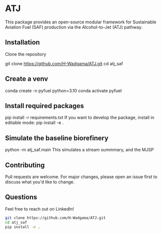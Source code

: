 # ATJ

This package provides an open-source modular framework for Sustainable Aviation Fuel (SAF) production via the  Alcohol-to-Jet (ATJ) pathway.


## Installation
Clone the repository

git clone https://github.com/H-Wadgama/ATJ.git
cd atj_saf

## Create a venv
conda create -n pyfuel python=3.10
conda activate pyfuel

## Install required packages 
pip install -r requirements.txt
If you want to develop the package, install in editable mode:
pip install -e .

## Simulate the baseline biorefinery
python -m atj_saf.main
This simulates a stream summmary, and the MJSP


## Contributing
Pull requests are welcome. For major changes, please open an issue first to discuss what you'd like to change.

## Questions
Feel free to reach out on LinkedIn!





```bash
git clone https://github.com/H-Wadgama/ATJ.git
cd atj_saf
pip install -e .
